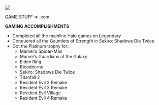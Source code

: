 <img src='https://github.com/brxntrxn/brxntrxn/blob/main/helloThere.gif?raw=true' />

GAME STUFF => .com

**GAMING ACCOMPLISHMENTS**

- Completed all the mainline Halo games on Legendary
- Conquered all the Gauntlets of Strength in Sekiro: Shadows Die Twice
- Got the Platinum trophy for:
  - Marvel's Spider-Man
  - Marvel's Guardians of the Galaxy
  - Elden Ring
  - Bloodborne
  - Sekiro: Shadows Die Twice
  - Titanfall 2
  - Resident Evil 2 Remake
  - Resident Evil 3 Remake
  - Resident Evil Village
  - Resident Evil 4 Remake
